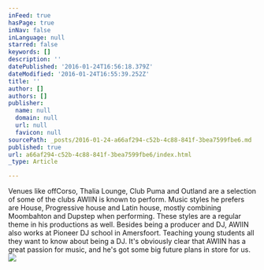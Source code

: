 ```yaml
---
inFeed: true
hasPage: true
inNav: false
inLanguage: null
starred: false
keywords: []
description: ''
datePublished: '2016-01-24T16:56:18.379Z'
dateModified: '2016-01-24T16:55:39.252Z'
title: ''
author: []
authors: []
publisher:
  name: null
  domain: null
  url: null
  favicon: null
sourcePath: _posts/2016-01-24-a66af294-c52b-4c88-841f-3bea7599fbe6.md
published: true
url: a66af294-c52b-4c88-841f-3bea7599fbe6/index.html
_type: Article

---
```

Venues like offCorso, Thalia Lounge, Club Puma and Outland are a selection of some of the clubs AWIIN is known to perform. Music styles he prefers are House, Progressive house and Latin house, mostly combining Moombahton and Dupstep when performing. These styles are a regular theme in his productions as well. Besides being a producer and DJ, AWIIN also works at Pioneer DJ school in Amersfoort. Teaching young students all they want to know about being a DJ. It's obviously clear that AWIIN has a great passion for music, and he's got some big future plans in store for us.
![](https://the-grid-user-content.s3-us-west-2.amazonaws.com/00f556f6-dda7-4f47-bce7-581f4bff9e71.jpg)